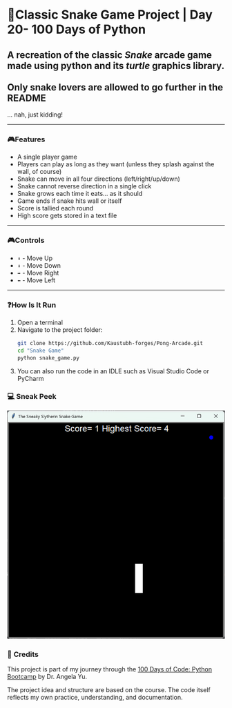 # 🐍Classic Snake Game Project | Day 20- 100 Days of Python

## A recreation of the classic *Snake* arcade game made using python and its *turtle* graphics library.<br><br> Only snake lovers are allowed to go further in the README
... nah, just kidding!

----
### 🎮**Features**
- A single player game
- Players can play as long as they want (unless they splash against the wall, of course)
- Snake can move  in all four directions (left/right/up/down)
- Snake cannot reverse direction in a single click
- Snake grows each time it eats... as it should
- Game ends if snake hits wall or itself
- Score is tallied each round
- High score gets stored in a text file
----
### 🎮**Controls**
- `⬆️` - Move Up
- `⬇️` - Move Down
- `➡️` - Move Right
- `⬅️` - Move Left

---
### ❓**How Is It Run**

1. Open a terminal  
2. Navigate to the project folder:
   ```bash
   git clone https://github.com/Kaustubh-forges/Pong-Arcade.git
   cd "Snake Game" 
   python snake_game.py
   ```
3. You can also run the code in an IDLE such as Visual Studio Code or PyCharm

### 💻 **Sneak Peek**
![A glance at the Snake game screen](img.png)

### 🙏 **Credits**
This project is part of my journey through the 
[100 Days of Code: Python Bootcamp](https://www.udemy.com/course/100-days-of-code/) by Dr. Angela Yu.  

The project idea and structure are based on the course.
The code itself reflects my own practice, understanding, and documentation.  

